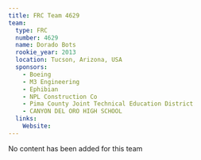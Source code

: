 ```yaml
---
title: FRC Team 4629
team:
  type: FRC
  number: 4629
  name: Dorado Bots
  rookie_year: 2013
  location: Tucson, Arizona, USA
  sponsors:
    - Boeing
    - M3 Engineering
    - Ephibian
    - NPL Construction Co
    - Pima County Joint Technical Education District
    - CANYON DEL ORO HIGH SCHOOL
  links:
    Website: 
---
```

No content has been added for this team